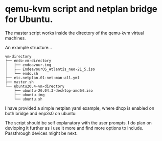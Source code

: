# qemu-kvm script and netplan bridge for Ubuntu.

The master script works inside the directory of the qemu-kvm virtual machines.

An example structure...

~~~
vm-directory
├── endo-vm-directory
│   ├── endeavour.img
│   ├── EndeavourOS_Atlantis_neo-21_5.iso
│   └── endo.sh
├── etc.netplan.01-net-man-all.yml
├── master.sh
└── ubuntu20.4-vm-directory
    ├── ubuntu-20.04.3-desktop-amd64.iso
    ├── ubuntu.img
    └── ubuntu.sh
~~~

I have provided a simple netplan yaml example, where dhcp is enabled on both bridge and enp3s0 on ubuntu

The script should be self explanatory with the user prompts. I do plan on devloping it further as i use it more and find
more options to include. Passthrough devices might be next.
